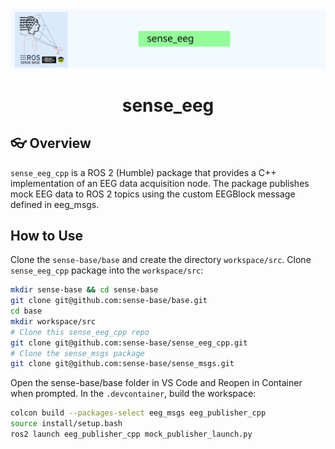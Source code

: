 <div style="text-align: center;" align="center">
  <img src="docs/figs/sense_eeg.svg" alt="" width="800"/>
  <h1> sense_eeg </h1>
</div>

## :eyeglasses: Overview

`sense_eeg_cpp` is a ROS 2 (Humble) package that provides a C++ implementation of an EEG data acquisition node. The package publishes mock EEG data to ROS 2 topics using the custom EEGBlock message defined in eeg_msgs.

## How to Use

Clone the `sense-base/base` and create the directory `workspace/src`. Clone `sense_eeg_cpp` package into the `workspace/src`:


```bash
mkdir sense-base && cd sense-base
git clone git@github.com:sense-base/base.git
cd base
mkdir workspace/src
# Clone this sense_eeg_cpp repo
git clone git@github.com:sense-base/sense_eeg_cpp.git
# Clone the sense_msgs package
git clone git@github.com:sense-base/sense_msgs.git
```

Open the sense-base/base folder in VS Code and Reopen in Container when prompted. In the `.devcontainer`, build the workspace:

```bash
colcon build --packages-select eeg_msgs eeg_publisher_cpp
source install/setup.bash
ros2 launch eeg_publisher_cpp mock_publisher_launch.py
```

